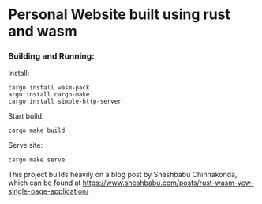 # Personal Website built using rust and wasm

### Building and Running:

Install:

    cargo install wasm-pack
    argo install cargo-make         
    cargo install simple-http-server

Start build:

    cargo make build

Serve site:

    cargo make serve

This project builds heavily on a blog post by Sheshbabu Chinnakonda, which can be found at https://www.sheshbabu.com/posts/rust-wasm-yew-single-page-application/
